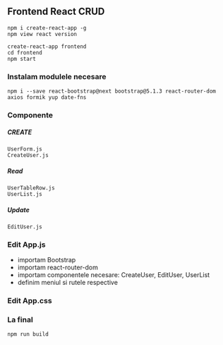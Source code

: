 ## Frontend React CRUD
```
npm i create-react-app -g 
npm view react version
```
```
create-react-app frontend
cd frontend
npm start
```
### Instalam modulele necesare 
```
npm i --save react-bootstrap@next bootstrap@5.1.3 react-router-dom axios formik yup date-fns
```
### Componente
##### CREATE
```
UserForm.js
CreateUser.js
```
##### Read
```
UserTableRow.js
UserList.js
```
##### Update
```
EditUser.js
```

### Edit App.js

- importam Bootstrap
- importam react-router-dom
- importam componentele necesare: CreateUser, EditUser, UserList
- definim meniul si rutele respective

### Edit App.css

### La final
```
npm run build
```